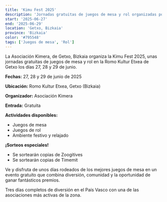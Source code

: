 ```yaml
---
title: 'Kimu Fest 2025'
description: 'Jornadas gratuitas de juegos de mesa y rol organizadas por la Asociación Kimera en Getxo.'
start: '2025-06-27'
end: '2025-06-29'
location: 'Getxo, Bizkaia'
province: 'Bizkaia'
color: '#795548'
tags: ['Juegos de mesa', 'Rol']
---
```


La Asociación Kimera, de Getxo, Bizkaia organiza la Kimu Fest 2025, unas jornadas gratuitas de juegos de mesa y rol en la Romo Kultur Etxea de Getxo los días 27, 28 y 29 de junio.

**Fechas:** 27, 28 y 29 de junio de 2025

**Ubicación:** Romo Kultur Etxea, Getxo (Bizkaia)

**Organizador:** Asociación Kimera

**Entrada:** Gratuita

**Actividades disponibles:**
- Juegos de mesa
- Juegos de rol
- Ambiente festivo y relajado

**¡Sorteos especiales!**
- Se sortearán copias de Zoogitives
- Se sortearán copias de Timemit

Ve y disfruta de unos días rodeados de los mejores juegos de mesa en un evento gratuito que combina diversión, comunidad y la oportunidad de ganar fantásticos premios.

Tres días completos de diversión en el País Vasco con una de las asociaciones más activas de la zona.
